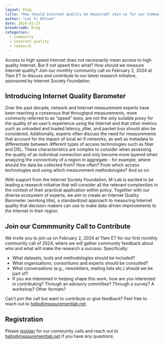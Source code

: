 ```yaml
---
layout: blog
title: "How should Internet quality be measured? Join us for our Community Call on February 2, 2024"
author: "Lai Yi Ohlsen"
date: 2024-01-23
breadcrumb: blog
categories:
  - community
  - internet quality
  - research
---
```


Access to high speed Internet does not necessarily mean access to high quality Internet. But if not speed then what? How *should* we measure Internet quality? Join our monthly community call on February 2, 2024 at 11am ET to discuss and contribute to our latest research initiative, sponsored by Internet Society Foundation. <!--more-->

## Introducing Internet Quality Barometer

Over the past decade, network and Internet measurement experts have been reaching a consensus that throughput measurements, more commonly referred to as “speed” tests, are not the only suitable proxy for the quality of an user’s experience using the Internet and that other metrics such as unloaded and loaded latency, jitter, and packet loss should also be considered. Additionally, experts often discuss the need for measurements that account for the impact of local wi-fi networks, as well as metadata to differentiate between different types of access technologies such as fiber and DSL. These characteristics are complex to consider when assessing the quality of an individual connection and only become more layered when analyzing the connectivity of a region in aggregate - for example, where should the data be collected from?  How often? From which access technologies and using which measurement methodologies? And so on.

With support from the Internet Society Foundation, M-Lab is excited to be leading a research initiative that will consider all the relevant complexities in the context of their practical application within policy. Together with our diverse ecosystem of experts, we aim to create an Internet Quality Barometer (working title), a standardized approach to measuring Internet quality that decision-makers can use to make data-driven improvements to the Internet in their region.

## Join our Commmunity Call to Contribute

We invite you to join us on February 2, 2024 at 11am ET for our first monthly community call of 2024, where we will gather community feedback about who and what will make the research a success. Specifically:

* What datasets, tools and methodologies should be included?
* What organizations, consortiums and experts should be consulted?
* What conversations (e.g., newsletters, mailing lists etc.) should we be part of?
* If you are interested in helping shape this work, how are you interested in contributing? Through an advisory committee? Through a survey? A workshop? Other formats?

Can't join the call but want to contribute or give feedback? Feel free to reach out to [hello@measurementlab.net](mailto:hello@measurementlab.net).

## Registration

Please [register](https://us02web.zoom.us/meeting/register/tZwucuCgqTIiHdd1OVBDlvHVHKGfyGGoMn6U) for our community calls and reach out to [hello@measurementlab.net](mailto:hello@measurementlab.net) if you have any questions.
